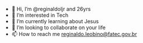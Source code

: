 - 👋 Hi, I’m @reginaldoljr and 26yrs
- 👀 I’m interested in Tech
- 🌱 I’m currently learning about Jesus
- 💞️ I’m looking to collaborate on your life
- 📫 How to reach me reginaldo.leobino@fatec.gov.br

<!---
reginaldoljr/reginaldoljr is a ✨ special ✨ repository because its `README.md` (this file) appears on your GitHub profile.
You can click the Preview link to take a look at your changes.
--->
